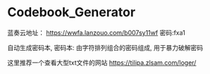 # Codebook_Generator

蓝奏云地址：
https://wwfa.lanzouo.com/b007sy11wf
密码:fxa1


自动生成密码本, 密码本: 由字符排列组合的密码组成, 用于暴力破解密码

这里推荐一个查看大型txt文件的网站 https://tilipa.zlsam.com/loger/
